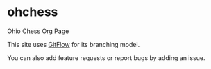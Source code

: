 # ohchess
Ohio Chess Org Page

This site uses <a href="https://datasift.github.io/gitflow/IntroducingGitFlow.html">GitFlow</a> for its branching model.

You can also add feature requests or report bugs by adding an issue.

